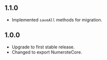 ## 1.1.0
- Implemented `saveAll` methods for migration.

## 1.0.0
- Upgrade to first stable release.
- Changed to export NumeroteCore.